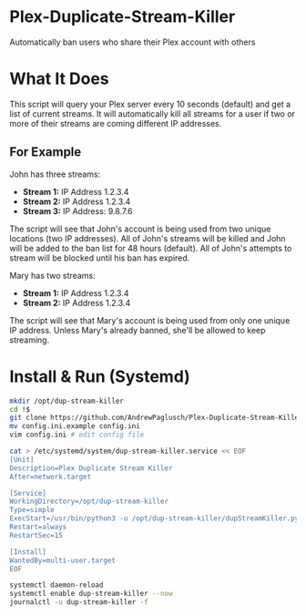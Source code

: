 # Plex-Duplicate-Stream-Killer
Automatically ban users who share their Plex account with others

# What It Does
This script will query your Plex server every 10 seconds (default) and get a list of current streams. It will automatically kill all streams for a user if two or more of their streams are coming different IP addresses. 

## For Example

John has three streams:
 - **Stream 1:** IP Address 1.2.3.4
 - **Stream 2:** IP Address 1.2.3.4
 - **Stream 3:** IP Address: 9.8.7.6
 
 The script will see that John's account is being used from two unique locations (two IP addresses). All of John's streams will be killed and John will be added to the ban list for 48 hours (default). All of John's attempts to stream will be blocked until his ban has expired.
 
 Mary has two streams:
  - **Stream 1:** IP Address 1.2.3.4
  - **Stream 2:** IP Address 1.2.3.4
  
  The script will see that Mary's account is being used from only one unique IP address. Unless Mary's already banned, she'll be allowed to keep streaming.
  
# Install & Run (Systemd)

```bash
mkdir /opt/dup-stream-killer
cd !$
git clone https://github.com/AndrewPaglusch/Plex-Duplicate-Stream-Killer .
mv config.ini.example config.ini
vim config.ini # edit config file

cat > /etc/systemd/system/dup-stream-killer.service << EOF
[Unit]
Description=Plex Duplicate Stream Killer
After=network.target

[Service]
WorkingDirectory=/opt/dup-stream-killer
Type=simple
ExecStart=/usr/bin/python3 -u /opt/dup-stream-killer/dupStreamKiller.py
Restart=always
RestartSec=15

[Install]
WantedBy=multi-user.target
EOF

systemctl daemon-reload
systemctl enable dup-stream-killer --now
journalctl -u dup-stream-killer -f
```

